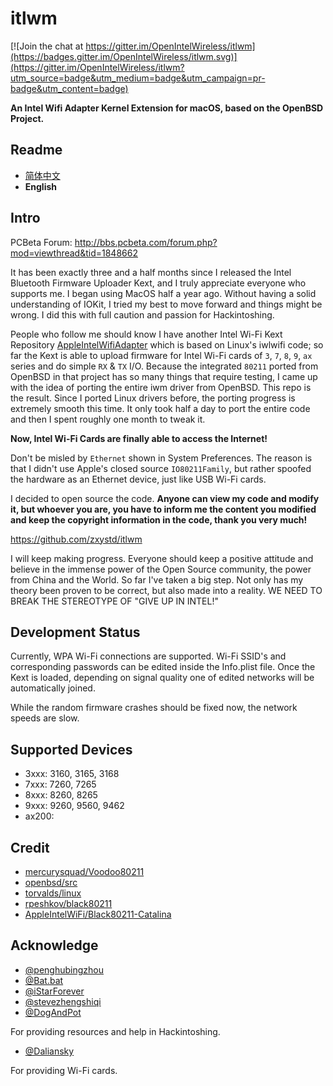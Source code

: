 # itlwm

[![Join the chat at https://gitter.im/OpenIntelWireless/itlwm](https://badges.gitter.im/OpenIntelWireless/itlwm.svg)](https://gitter.im/OpenIntelWireless/itlwm?utm_source=badge&utm_medium=badge&utm_campaign=pr-badge&utm_content=badge)

**An Intel Wifi Adapter Kernel Extension for macOS, based on the OpenBSD Project.**

## Readme

- [简体中文](../README.md)
- **English**

## Intro

PCBeta Forum: <http://bbs.pcbeta.com/forum.php?mod=viewthread&tid=1848662>

It has been exactly three and a half months since I released the Intel Bluetooth Firmware Uploader Kext, and I truly appreciate everyone who supports me. I began using MacOS half a year ago. Without having a solid understanding of IOKit, I tried my best to move forward and things might be wrong. I did this with full caution and passion for Hackintoshing.

People who follow me should know I have another Intel Wi-Fi Kext Repository [AppleIntelWifiAdapter](https://github.com/zxystd/AppleIntelWifiAdapter) which is based on Linux's iwlwifi code; so far the Kext is able to upload firmware for Intel Wi-Fi cards of `3`, `7`, `8`, `9`, `ax` series and do simple `RX` & `TX` I/O. Because the integrated `80211` ported from OpenBSD in that project has so many things that require testing, I came up with the idea of porting the entire iwm driver from OpenBSD. This repo is the result. Since I ported Linux drivers before, the porting progress is extremely smooth this time. It only took half a day to port the entire code and then I spent roughly one month to tweak it.

**Now, Intel Wi-Fi Cards are finally able to access the Internet!**

Don't be misled by `Ethernet` shown in System Preferences. The reason is that I didn't use Apple's closed source `IO80211Family`, but rather spoofed the hardware as an Ethernet device, just like USB Wi-Fi cards.

I decided to open source the code. **Anyone can view my code and modify it, but whoever you are, you have to inform me the content you modified and keep the copyright information in the code, thank you very much!**

<https://github.com/zxystd/itlwm>

I will keep making progress. Everyone should keep a positive attitude and believe in the immense power of the Open Source community, the power from China and the World. So far I've taken a big step. Not only has my theory been proven to be correct, but also made into a reality. WE NEED TO BREAK THE STEREOTYPE OF "GIVE UP IN INTEL!"

## Development Status

Currently, WPA  Wi-Fi connections are supported. Wi-Fi SSID's and corresponding passwords can be edited inside the Info.plist file. Once the Kext is loaded, depending on signal quality one of edited networks will be automatically joined.

While the random firmware crashes should be fixed now, the network speeds are slow.

## Supported Devices

- 3xxx: 3160, 3165, 3168
- 7xxx: 7260, 7265
- 8xxx: 8260, 8265
- 9xxx: 9260, 9560, 9462
- ax200:

## Credit

- [mercurysquad/Voodoo80211](https://github.com/mercurysquad/Voodoo80211)
- [openbsd/src](https://github.com/openbsd/src)
- [torvalds/linux](https://github.com/torvalds/linux)
- [rpeshkov/black80211](https://github.com/rpeshkov/black80211)
- [AppleIntelWiFi/Black80211-Catalina](https://github.com/AppleIntelWiFi/Black80211-Catalina)

## Acknowledge

- [@penghubingzhou](https://github.com/startpenghubingzhou)
- [@Bat.bat](https://github.com/williambj1)
- [@iStarForever](https://github.com/XStar-Dev)
- [@stevezhengshiqi](https://github.com/stevezhengshiqi)
- [@DogAndPot](https://github.com/DogAndPot)

For providing resources and help in Hackintoshing.

- [@Daliansky](https://github.com/Daliansky)

For providing Wi-Fi cards.
